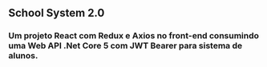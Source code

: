 ## School System 2.0
### Um projeto React com Redux e Axios no front-end consumindo uma Web API .Net Core 5 com JWT Bearer para sistema de alunos.
